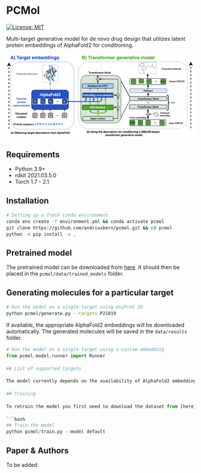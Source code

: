 # PCMol 
[![License: MIT](https://img.shields.io/badge/License-MIT-yellow.svg)](https://opensource.org/licenses/MIT)

Multi-target generative model for de novo drug design that utilizes latent protein embeddings of AlphaFold2 for conditioning.

![alt text](assets/PCMol.png)

## Requirements

- Python 3.9+
- rdkit 2021.03.5.0
- Torch 1.7 - 2.1

## Installation


```bash
# Setting up a fresh conda environment
conda env create -f environment.yml && conda activate pcmol
git clone https://github.com/andriusbern/pcmol.git && cd pcmol
python -m pip install -e .
```

## Pretrained model

The pretrained model can be downloaded from [here](https://drive.google.com/drive/folders/1-5Z3QZ3Z3Z3Z3Z3Z3Z3Z3Z3Z3Z3Z3Z3?usp=sharing). It should then be placed in the `pcmol/data/trained_models` folder.

## Generating molecules for a particular target


```bash
# Run the model on a single target using UniProt ID
python pcmol/generate.py --targets P21819
```
If available, the appropriate AlphaFold2 embeddings will be downloaded automatically. The generated molecules will be saved in the `data/results` folder.

```python
# Run the model on a single target using a custom embedding
from pcmol.model.runner import Runner

## List of supported targets

The model currently depends on the availability of AlphaFold2 embeddings for the target protein. The list of supported targets can be found in the [data/targets.txt](data/targets.txt) file.

## Training

To retrain the model you first need to download the dataset from [here]().

```bash
## Train the model
python pcmol/train.py --model default
```

## Paper & Authors

To be added.